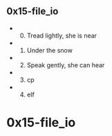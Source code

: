 ## 0x15-file_io


- 0. Tread lightly, she is near

- 1. Under the snow

- 2. Speak gently, she can hear

- 3. cp

- 4. elf
# 0x15-file_io

